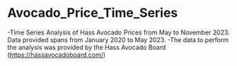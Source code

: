 # Avocado_Price_Time_Series
-Time Series Analysis of Hass Avocado Prices from May to November 2023. Data provided spans from January 2020 to May 2023.
-The data to perform the analysis was provided by the Hass Avocado Board (https://hassavocadoboard.com/)
